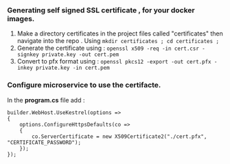 ### Generating self signed SSL certificate , for your docker images.
1. Make a directory certificates in the project files called "certificates" then navigate into the repo . Using ``` mkdir certificates ; cd certificates ; ``` 
2. Generate the certificate using : ```openssl x509 -req -in cert.csr -signkey private.key -out cert.pem```
3. Convert to pfx format using : ```openssl pkcs12 -export -out cert.pfx -inkey private.key -in cert.pem```

### Configure microservice to use the certifacte.
In the **program.cs** file add : 
```
builder.WebHost.UseKestrel(options =>
{
    options.ConfigureHttpsDefaults(co =>
    {
        co.ServerCertificate = new X509Certificate2("./cert.pfx", "CERTIFICATE_PASSWORD");
    });
});
```

